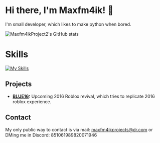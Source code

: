 # Hi there, I'm Maxfm4ik! 👋

I'm small developer, which likes to make python when bored.

![Maxfm4ikProject2's GitHub stats](https://github-readme-stats.vercel.app/api?username=maxfm4ikprojects2&theme=radical)


# Skills
[![My Skills](https://skillicons.dev/icons?i=py,js,lua,java,vscode,html,css,windows,azure,cloudflare)](https://skillicons.dev)

## Projects
- **[BLUE16](https://github.com/blue16-team):** Upcoming 2016 Roblox revival, which tries to replicate 2016 roblox experience.

## Contact
My only public way to contact is via mail: maxfm4ikprojects@dr.com or DMing me in Discord: 851061989820071946

